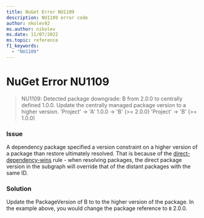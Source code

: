 ```yaml
---
title: NuGet Error NU1109
description: NU1109 error code
author: nkolev92
ms.author: nikolev
ms.date: 11/07/2022
ms.topic: reference
f1_keywords: 
  - "NU1109"
---
```


# NuGet Error NU1109

> NU1109: Detected package downgrade: B from 2.0.0 to centrally defined 1.0.0. Update the centrally managed package version to a higher version.
> 'Project' -> 'A' 1.0.0 -> 'B' (>= 2.0.0)
> 'Project' -> 'B' (>= 1.0.0)

### Issue

A dependency package specified a version constraint on a higher version of a package than restore ultimately resolved. That is because of the [direct-dependency-wins](../../concepts/dependency-resolution.md#direct-dependency-wins) rule - when resolving packages, the direct package version in the subgraph will override that of the distant packages with the same ID.

### Solution

Update the PackageVersion of B to to the higher version of the package.
In the example above, you would change the package reference to `B` 2.0.0.
